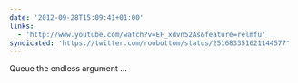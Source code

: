 ```yaml
---
date: '2012-09-28T15:09:41+01:00'
links:
  - 'http://www.youtube.com/watch?v=EF_xdvn52As&feature=relmfu'
syndicated: 'https://twitter.com/roobottom/status/251683351621144577'
---
```

Queue the endless argument … 
